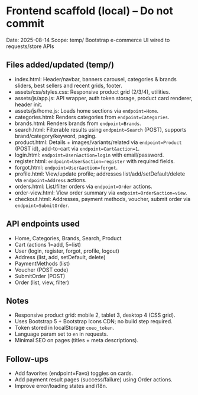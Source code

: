 # Frontend scaffold (local) – Do not commit

Date: 2025-08-14
Scope: temp/ Bootstrap e-commerce UI wired to requests/store APIs

## Files added/updated (temp/)
- index.html: Header/navbar, banners carousel, categories & brands sliders, best sellers and recent grids, footer.
- assets/css/styles.css: Responsive product grid (2/3/4), utilities.
- assets/js/app.js: API wrapper, auth token storage, product card renderer, header init.
- assets/js/home.js: Loads home sections via `endpoint=Home`.
- categories.html: Renders categories from `endpoint=Categories`.
- brands.html: Renders brands from `endpoint=Brands`.
- search.html: Filterable results using `endpoint=Search` (POST), supports brand/category/keyword, paging.
- product.html: Details + images/variants/related via `endpoint=Product` (POST id), add-to-cart via `endpoint=Cart&action=1`.
- login.html: `endpoint=User&action=login` with email/password.
- register.html: `endpoint=User&action=register` with required fields.
- forgot.html: `endpoint=User&action=forgot`.
- profile.html: View/update profile; addresses list/add/setDefault/delete via `endpoint=Address` actions.
- orders.html: List/filter orders via `endpoint=Order` actions.
- order-view.html: View order summary via `endpoint=Order&action=view`.
- checkout.html: Addresses, payment methods, voucher, submit order via `endpoint=SubmitOrder`.

## API endpoints used
- Home, Categories, Brands, Search, Product
- Cart (actions 1=add, 5=list)
- User (login, register, forgot, profile, logout)
- Address (list, add, setDefault, delete)
- PaymentMethods (list)
- Voucher (POST code)
- SubmitOrder (POST)
- Order (list, view, filter)

## Notes
- Responsive product grid: mobile 2, tablet 3, desktop 4 (CSS grid).
- Uses Bootstrap 5 + Bootstrap Icons CDN; no build step required.
- Token stored in localStorage `coeo_token`.
- Language param set to `en` in requests.
- Minimal SEO on pages (titles + meta descriptions).

## Follow-ups
- Add favorites (endpoint=Favo) toggles on cards.
- Add payment result pages (success/failure) using Order actions.
- Improve error/loading states and i18n.
